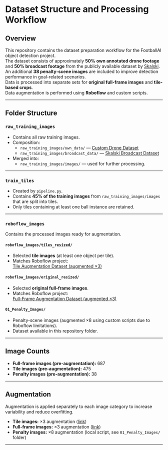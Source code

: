 # Dataset Structure and Processing Workflow

## Overview
This repository contains the dataset preparation workflow for the FootballAI object detection project.  
The dataset consists of approximately **50% own annotated drone footage** and **50% broadcast footage** from the publicly available dataset by [Skalski](https://universe.roboflow.com/roboflow-jvuqo/football-players-detection-3zvbc/dataset/1).  
An additional **38 penalty-scene images** are included to improve detection performance in goal-related scenarios.  
Data is processed into separate sets for **original full-frame images** and **tile-based crops**.  
Data augmentation is performed using **Roboflow** and custom scripts.

---

## Folder Structure

### `raw_training_images`
- Contains all raw training images.
- Composition:  
  - `raw_training_images/own_data/` — [Custom Drone Dataset](https://universe.roboflow.com/footballai-xndiy/drohnenvideos/dataset/6)  
  - `raw_training_images/broadcast_data/` — [Skalski Broadcast Dataset](https://universe.roboflow.com/roboflow-jvuqo/football-players-detection-3zvbc/dataset/1)
- Merged into:  
  - `raw_training_images/images/` — used for further processing.

---

### `train_tiles`
- Created by `pipeline.py`.
- Contains **45% of the training images** from `raw_training_images/images` that are split into tiles.
- Only tiles containing at least one ball instance are retained.

---

### `roboflow_images`
Contains the processed images ready for augmentation.

#### `roboflow_images/tiles_resized/`
- Selected **tile images** (at least one object per tile).
- Matches Roboflow project:  
  [Tile Augmentation Dataset (augmented ×3)](https://universe.roboflow.com/footballai-xndiy/1-2-tileaugmentation/dataset/1)

#### `roboflow_images/original_resized/`
- Selected **original full-frame images**.
- Matches Roboflow project:  
  [Full-Frame Augmentation Dataset (augmented ×3)](https://universe.roboflow.com/footballai-xndiy/2-2-originalaugmentation/dataset/1)

#### `01_Penalty_Images/`
- Penalty-scene images (augmented ×8 using custom scripts due to Roboflow limitations).
- Dataset available in this repository folder.

---

## Image Counts
- **Full-frame images (pre-augmentation):** 687  
- **Tile images (pre-augmentation):** 475  
- **Penalty images (pre-augmentation):** 38  

---

## Augmentation
Augmentation is applied separately to each image category to increase variability and reduce overfitting.  
- **Tile images:** ×3 augmentation ([link](https://universe.roboflow.com/footballai-xndiy/1-2-tileaugmentation/dataset/1))  
- **Full-frame images:** ×3 augmentation ([link](https://universe.roboflow.com/footballai-xndiy/2-2-originalaugmentation/dataset/1))  
- **Penalty images:** ×8 augmentation (local script, see `01_Penalty_Images/` folder)  

---
